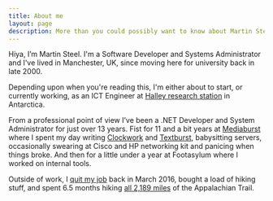 ```yaml
---
title: About me
layout: page
description: More than you could possibly want to know about Martin Steel
---
```


Hiya, I’m Martin Steel. I'm a Software Developer and Systems Administrator and I've lived in Manchester, UK, since moving here for university back in late 2000.

Depending upon when you're reading this, I'm either about to start, or currently working, as an ICT Engineer at [Halley research station](https://www.bas.ac.uk/polar-operations/sites-and-facilities/facility/halley/) in Antarctica.

From a professional point of view I’ve been a .NET Developer and System Administrator for just over 13 years. Fist for 11 and a bit years at [Mediaburst](https://www.mediaburst.co.uk) where I spent my day writing [Clockwork](https://www.clockworksms.com) and [Textburst](https://www.textburst.com), babysitting servers, occasionally swearing at Cisco and HP networking kit and panicing when things broke. And then for a little under a year at Footasylum where I worked on internal tools.

Outside of work, I [quit my job](/blog/2016/ive-quit-my-job/) back in March 2016, bought a load of hiking stuff, and spent 6.5 months hiking [all 2,189 miles](/blog/2016/i-finished-the-at/) of the Appalachian Trail.